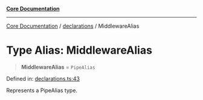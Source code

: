 [**Core Documentation**](../../README.md)

***

[Core Documentation](../../README.md) / [declarations](../README.md) / MiddlewareAlias

# Type Alias: MiddlewareAlias

> **MiddlewareAlias** = `PipeAlias`

Defined in: [declarations.ts:43](https://github.com/stonemjs/core/blob/3581a30de158e951ead319c3cc6abead0be9639f/src/declarations.ts#L43)

Represents a PipeAlias type.

